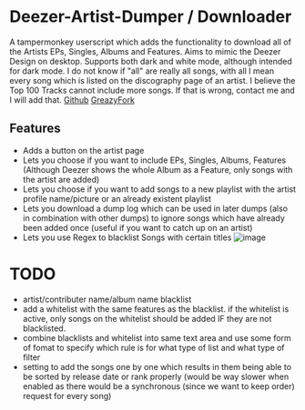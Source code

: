 # Deezer-Artist-Dumper / Downloader

A tampermonkey userscript which adds the functionality to download all of the Artists EPs, Singles, Albums and Features.
Aims to mimic the Deezer Design on desktop. Supports both dark and white mode, although intended for dark mode.
I do not know if "all" are really all songs, with all I mean every song which is listed on the discography page of an artist. I believe the Top 100 Tracks cannot include more songs. If that is wrong, contact me and I will add that.
[Github](https://github.com/bababoi-2/Deezer-Artist-Dumper/)
[GreazyFork](https://greasyfork.org/en/scripts/497123)

## Features
- Adds a button on the artist page
- Lets you choose if you want to include EPs, Singles, Albums, Features (Although Deezer shows the whole Album as a Feature, only songs with the artist are added)
- Lets you choose if you want to add songs to a new playlist with the artist profile name/picture or an already existent playlist
- Lets you download a dump log which can be used in later dumps (also in combination with other dumps) to ignore songs which have already been added once (useful if you want to catch up on an artist)
- Lets you use Regex to blacklist Songs with certain titles
![image](https://github.com/bababoi-2/Deezer-Artist-Dumper/assets/165707934/5772bbe8-855c-45d4-b6da-5f51060ed1c1)

# TODO
- artist/contributer name/album name blacklist
- add a whitelist with the same features as the blacklist. if the whitelist is active, only songs on the whitelist should be added IF they are not blacklisted.
- combine blacklists and whitelist into same text area and use some form of fomat to specify which rule is for what type of list and what type of filter
- setting to add the songs one by one which results in them being able to be sorted by release date or rank properly (would be way slower when enabled as there would be a synchronous (since we want to keep order) request for every song)
